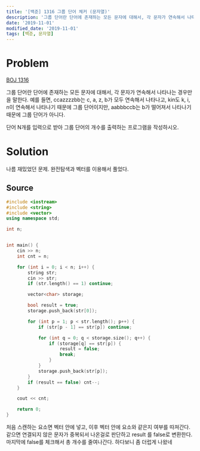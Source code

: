 ```yaml
---
title: '[백준] 1316 그룹 단어 체커 (문자열)'
description: '그룹 단어란 단어에 존재하는 모든 문자에 대해서, 각 문자가 연속해서 나타나는 경우만을 말한다...'
date: '2019-11-01'
modified_date: '2019-11-01'
tags: [백준, 문자열]
---
```


# Problem

[BOJ 1316](https://www.acmicpc.net/problem/1316)

그룹 단어란 단어에 존재하는 모든 문자에 대해서, 각 문자가 연속해서 나타나는 경우만을 말한다. 예를 들면, ccazzzzbb는 c, a, z, b가 모두 연속해서 나타나고, kin도 k, i, n이 연속해서 나타나기 때문에 그룹 단어이지만, aabbbccb는 b가 떨어져서 나타나기 때문에 그룹 단어가 아니다.

단어 N개를 입력으로 받아 그룹 단어의 개수를 출력하는 프로그램을 작성하시오.

# Solution

나름 재밌었던 문제. 완전탐색과 벡터를 이용해서 풀었다.

## Source

```cpp
#include <iostream>
#include <string>
#include <vector>
using namespace std;

int n;


int main() {
	cin >> n;
	int cnt = n;

	for (int i = 0; i < n; i++) {
		string str;
		cin >> str;
		if (str.length() == 1) continue;

		vector<char> storage;

		bool result = true;
		storage.push_back(str[0]);

		for (int p = 1; p < str.length(); p++) {
			if (str[p - 1] == str[p]) continue;

			for (int q = 0; q < storage.size(); q++) {
				if (storage[q] == str[p]) {
					result = false;
					break;
				}
			}
			storage.push_back(str[p]);
		}
		if (result == false) cnt--;
	}

	cout << cnt;

	return 0;
}
```

처음 스캔하는 요소면 벡터 안에 넣고, 이후 벡터 안에 요소와 같은지 여부를 따져간다. 같으면 연결되지 않은 문자가 중복되서 나온걸로 판단하고 result 를 false로 변환한다. 마지막에 false를 체크해서 총 개수를 줄여나간다. 하다보니 좀 더럽게 나왔네
